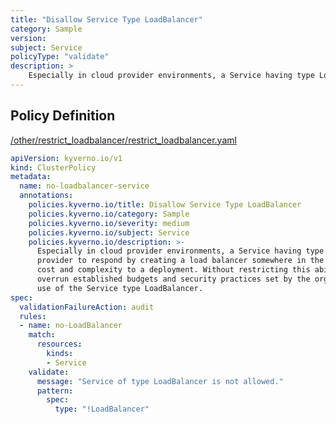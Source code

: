 ```yaml
---
title: "Disallow Service Type LoadBalancer"
category: Sample
version: 
subject: Service
policyType: "validate"
description: >
    Especially in cloud provider environments, a Service having type LoadBalancer will cause the provider to respond by creating a load balancer somewhere in the customer account. This adds cost and complexity to a deployment. Without restricting this ability, users may easily overrun established budgets and security practices set by the organization. This policy restricts use of the Service type LoadBalancer.
---
```


## Policy Definition
<a href="https://github.com/kyverno/policies/raw/main//other/restrict_loadbalancer/restrict_loadbalancer.yaml" target="-blank">/other/restrict_loadbalancer/restrict_loadbalancer.yaml</a>

```yaml
apiVersion: kyverno.io/v1
kind: ClusterPolicy
metadata:
  name: no-loadbalancer-service
  annotations:
    policies.kyverno.io/title: Disallow Service Type LoadBalancer
    policies.kyverno.io/category: Sample
    policies.kyverno.io/severity: medium
    policies.kyverno.io/subject: Service
    policies.kyverno.io/description: >-
      Especially in cloud provider environments, a Service having type LoadBalancer will cause the
      provider to respond by creating a load balancer somewhere in the customer account. This adds
      cost and complexity to a deployment. Without restricting this ability, users may easily
      overrun established budgets and security practices set by the organization. This policy restricts
      use of the Service type LoadBalancer.
spec:
  validationFailureAction: audit
  rules:
  - name: no-LoadBalancer
    match:
      resources:
        kinds:
        - Service
    validate:
      message: "Service of type LoadBalancer is not allowed."
      pattern:
        spec:
          type: "!LoadBalancer"
```
